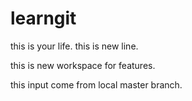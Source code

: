 # learngit

this is your life.
this is new line.

this is new workspace for features.

this input come from local master branch.
